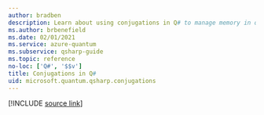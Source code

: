 ```yaml
---
author: bradben
description: Learn about using conjugations in Q# to manage memory in quantum programs.
ms.author: brbenefield
ms.date: 02/01/2021
ms.service: azure-quantum
ms.subservice: qsharp-guide
ms.topic: reference
no-loc: ['Q#', '$$v']
title: Conjugations in Q#
uid: microsoft.quantum.qsharp.conjugations
---
```


<!---
# Conjugations in Q#
-->

[!INCLUDE [source link](~/includes/qsharp-language/Specifications/Language/3_Expressions/Conjugations.md)]